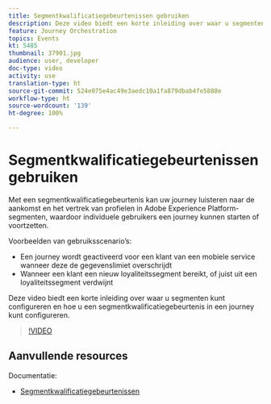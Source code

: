 ```yaml
---
title: Segmentkwalificatiegebeurtenissen gebruiken
description: Deze video biedt een korte inleiding over waar u segmenten kunt configureren en hoe u een segmentkwalificatiegebeurtenis in een journey kunt configureren.
feature: Journey Orchestration
topics: Events
kt: 5485
thumbnail: 37901.jpg
audience: user, developer
doc-type: video
activity: use
translation-type: ht
source-git-commit: 524e075e4ac49e3aedc10a1fa879dbab4fe5888e
workflow-type: ht
source-wordcount: '139'
ht-degree: 100%

---
```



# Segmentkwalificatiegebeurtenissen gebruiken

Met een segmentkwalificatiegebeurtenis kan uw journey luisteren naar de aankomst en het vertrek van profielen in Adobe Experience Platform-segmenten, waardoor individuele gebruikers een journey kunnen starten of voortzetten.

Voorbeelden van gebruiksscenario’s:

* Een journey wordt geactiveerd voor een klant van een mobiele service wanneer deze de gegevenslimiet overschrijdt
* Wanneer een klant een nieuw loyaliteitssegment bereikt, of juist uit een loyaliteitssegment verdwijnt

Deze video biedt een korte inleiding over waar u segmenten kunt configureren en hoe u een segmentkwalificatiegebeurtenis in een journey kunt configureren.

>[!VIDEO](https://video.tv.adobe.com/v/37901?quality=12&captions=dut)

## Aanvullende resources

Documentatie:

* [Segmentkwalificatiegebeurtenissen](https://docs.adobe.com/content/help/nl-nl/journeys/using/building-journeys/about-journey-building/events-activities/segment-qualification-events.html)
